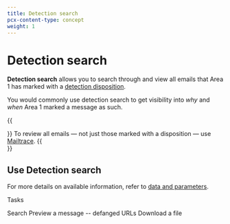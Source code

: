 ```yaml
---
title: Detection search
pcx-content-type: concept
weight: 1
---
```


# Detection search

**Detection search** allows you to search through and view all emails that Area 1 has marked with a [detection disposition](/email-security/reference/dispositions-and-attributes/).

You would commonly use detection search to get visibility into *why* and *when* Area 1 marked a message as such. 

{{<Aside type="note">}}
To review all emails — not just those marked with a disposition — use [Mailtrace](/email-security/reporting/mailtrace/).
{{</Aside>}}

## Use Detection search



For more details on available information, refer to [data and parameters](/email-security/reporting/reference/available-data/).




Tasks

Search
Preview a message -- defanged URLs
Download a file